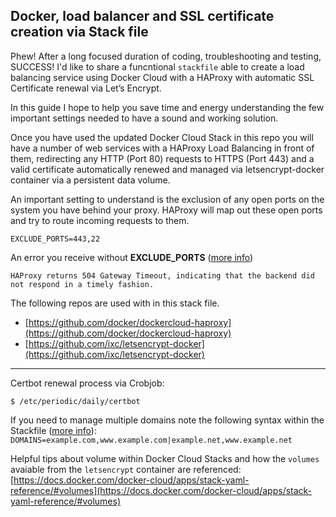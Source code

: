 ## Docker, load balancer and SSL certificate creation via Stack file

Phew! After a long focused duration of coding, troubleshooting and testing, SUCCESS! I'd like to share a funcntional `stackfile` able to create a load balancing service using Docker Cloud with a HAProxy with automatic SSL Certificate renewal via Let’s Encrypt.
 
In this guide I hope to help you save time and energy understanding the few important settings needed to have a sound and working solution.

Once you have used the updated Docker Cloud Stack in this repo you will have a number of web services with a HAProxy Load Balancing in front of them, redirecting any HTTP (Port 80) requests to HTTPS (Port 443) and a valid certificate automatically renewed and managed via letsencrypt-docker container via a persistent data volume.

An important setting to understand is the exclusion of any open ports on the system you have behind your proxy. HAProxy will map out these open ports and try to route incoming requests to them.

`EXCLUDE_PORTS=443,22`

An error you receive without **EXCLUDE_PORTS** ([more info](https://stackoverflow.com/questions/44684001/haproxy-504-timeout-to-apache))

```
HAProxy returns 504 Gateway Timeout, indicating that the backend did not respond in a timely fashion.
```


The following repos are used with in this stack file.

* [https://github.com/docker/dockercloud-haproxy](https://github.com/docker/dockercloud-haproxy)
* [https://github.com/ixc/letsencrypt-docker](https://github.com/ixc/letsencrypt-docker)


----

Certbot renewal process via Crobjob:

```
$ /etc/periodic/daily/certbot
```


If you need to manage multiple domains note the following syntax within the Stackfile ([more info](https://github.com/ixc/letsencrypt-docker/blob/master/bin/certbot.sh#L29)):
`DOMAINS=example.com,www.example.com|example.net,www.example.net`



Helpful tips about volume within Docker Cloud Stacks and how the `volumes` avaiable from the `letsencrypt` container are referenced: [https://docs.docker.com/docker-cloud/apps/stack-yaml-reference/#volumes](https://docs.docker.com/docker-cloud/apps/stack-yaml-reference/#volumes)




